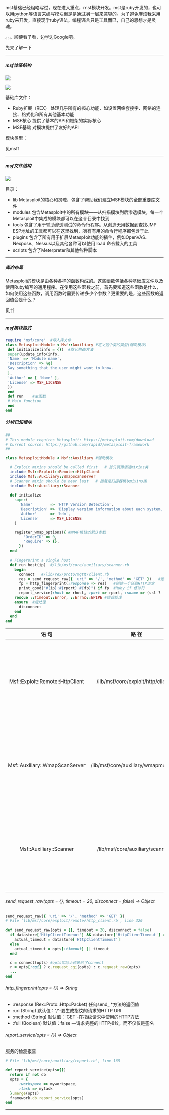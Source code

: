 msf基础已经粗略写过，现在进入重点，msf模块开发。msf是ruby开发的，也可以用python等语言来编写模块但是是通过另一层来兼容的。为了避免麻烦我采用ruby来开发，直接现学ruby语法。编程语言只是工具而已，自己的思想才是灵魂。

。。。顺便看了看，边学边Google吧。

先来了解一下

------

##### msf体系结构

![](https://raw.githubusercontent.com/icnshark/my-msf-photo/main/msf2.png)

![](https://raw.githubusercontent.com/icnshark/my-msf-photo/main/msf3.png)

基础库文件：

- Ruby扩展（REX）	处理几乎所有的核心功能，如设置网络套接字、网络的连接、格式化和所有其他基本功能
- MSF核心	提供了基本的API和框架的实际核心
- MSF基础	对模块提供了友好的API

模块类型：

见msf1

------

##### msf文件结构

![](https://raw.githubusercontent.com/icnshark/my-msf-photo/main/msf4.png)

目录：

- lib	Metasploit的核心和灵魂，包含了帮助我们建立MSF模块的全部重要库文件
- modules	包含Metasploit中的所有模块——从扫描模块到后渗透模块，每一个Metasploit中集成的模块都可以在这个目录中找到
- tools	包含了用于辅助渗透测试的命令行程序。从创造无用数据到查找JMP ESP地址的工具都可以在这里找到，所有有用的命令行程序都包含于此
- plugins	包含了所有用于扩展Metasploit功能的插件，例如OpenVAS、Nexpose、Nessus以及其他各种可以使用 load 命令载入的工具
- scripts	包含了Meterpreter和其他各种脚本

------

##### 库的布局

Metasploit的模块是由各种各样的函数构成的。这些函数包括各种基础库文件以及使用Ruby编写的通用程序。在使用这些函数之前，首先要知道这些函数是什么，如何使用这些函数，调用函数时需要传递多少个参数？更重要的是，这些函数的返回值会是什么？

见书

------

##### msf模块格式

```ruby
require 'msf/core'	#导入库文件
class MetasploitModule < Msf::Auxiliary	#定义这个类的类型(辅助模块)
 def initialize(info = {})	#默认构造方法
 super(update_info(info, 
 'Name' => 'Module name', 
 'Description' => %q{ 
 Say something that the user might want to know. 
 }, 
 'Author' => [ 'Name' ], 
 'License' => MSF_LICENSE 
 )) 
 end 
 def run	#主函数
 # Main function 
 end 
end
```

##### 分析已知模块

```ruby
##
# This module requires Metasploit: https://metasploit.com/download
# Current source: https://github.com/rapid7/metasploit-framework
##

class MetasploitModule < Msf::Auxiliary	#辅助模块

  # Exploit mixins should be called first	# 首先调用渗透mixins类
  include Msf::Exploit::Remote::HttpClient
  include Msf::Auxiliary::WmapScanServer
  # Scanner mixin should be near last	# 接着是扫描器模块mixins类
  include Msf::Auxiliary::Scanner

  def initialize
    super(
      'Name'        => 'HTTP Version Detection',
      'Description' => 'Display version information about each system.',
      'Author'      => 'hdm',
      'License'     => MSF_LICENSE
    )

    register_wmap_options({	#WMAP模块的默认参数
        'OrderID' => 0,
        'Require' => {},
      })
  end

  # Fingerprint a single host
  def run_host(ip)	#/lib/msf/core/auxiliary/scanner.rb
    begin
      connect	#/lib/rex/proto/mqtt/client.rb
      res = send_request_raw({ 'uri' => '/', 'method' => 'GET' })	#连接到服务器，创建请求，发送请求，返回一个响应
      fp = http_fingerprint(:response => res)	#创建一个任意HTTP请求
      print_good("#{ip}:#{rport} #{fp}") if fp	#Ruby if 修饰符
      report_service(:host => rhost, :port => rport, :sname => (ssl ? 'https' : 'http'), :info => fp)	#服务的检测报告
    rescue ::Timeout::Error, ::Errno::EPIPE	#错误处理
    ensure	#后处理
      disconnect
    end
  end
end

```

|              语 句               |                 路 径                 |                            用 途                             |
| :------------------------------: | :-----------------------------------: | :----------------------------------------------------------: |
| Msf::Exploit::Remote::HttpClient | /lib/msf/core/exploit/http/client.rb  | 这个库文件提供了大量方法，例如连接到目标计算机、发送请求、切断与客户端的连接等 |
|  Msf::Auxiliary::WmapScanServer  | /lib/msf/core/auxiliary/wmapmodule.rb | WMAP是一款基于Metasploit的通用Web应用程序扫描框架，有助于完成Metasploit的Web渗透测试 |
|     Msf::Auxiliary::Scanner      |  /lib/msf/core/auxiliary/scanner.rb   | 这个文件包含了基于扫描模块的所有函数，提供了模块运行、模块初始化、扫描进度等各种方法 |

###### send_request_raw(opts = {}, timeout = 20, disconnect = false) ⇒ Object

```ruby
send_request_raw({ 'uri' => '/', 'method' => 'GET' })
# File 'lib/msf/core/exploit/remote/http_client.rb', line 320

def send_request_raw(opts = {}, timeout = 20, disconnect = false)
  if datastore['HttpClientTimeout'] && datastore['HttpClientTimeout'] > 0
    actual_timeout = datastore['HttpClientTimeout']
  else
    actual_timeout = opts[:timeout] || timeout
  end

  c = connect(opts)	#opts实际上传递给了connect
  r = opts[:cgi] ? c.request_cgi(opts) : c.request_raw(opts)
  ...
end
```

###### http_fingerprint(opts = {}) ⇒ String

- :response (Rex::Proto::Http::Packet)	任何send_ *方法的返回值
- :uri (String)	默认值：'/'-要生成指纹的请求的HTTP URI
- :method (String)	默认值：'GET'-在指纹请求中使用的HTTP方法
- :full (Boolean)	默认值：false —请求完整的HTTP指纹，而不仅仅是签名

###### report_service(opts = {}) ⇒ Object

服务的检测报告

```ruby
# File 'lib/msf/core/auxiliary/report.rb', line 165

def report_service(opts={})
  return if not db
  opts = {
      :workspace => myworkspace,
      :task => mytask
  }.merge(opts)
  framework.db.report_service(opts)
end
```



------

